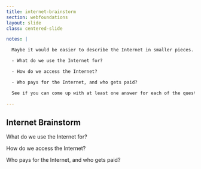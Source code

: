 ```yaml
---
title: internet-brainstorm
section: webfoundations
layout: slide
class: centered-slide

notes: |

  Maybe it would be easier to describe the Internet in smaller pieces. Have a go at answering these questions:

  - What do we use the Internet for?

  - How do we access the Internet?

  - Who pays for the Internet, and who gets paid?

  See if you can come up with at least one answer for each of the questions above.

---
```


## Internet Brainstorm

  What do we use the Internet for?

  How do we access the Internet?

  Who pays for the Internet, and who gets paid?
